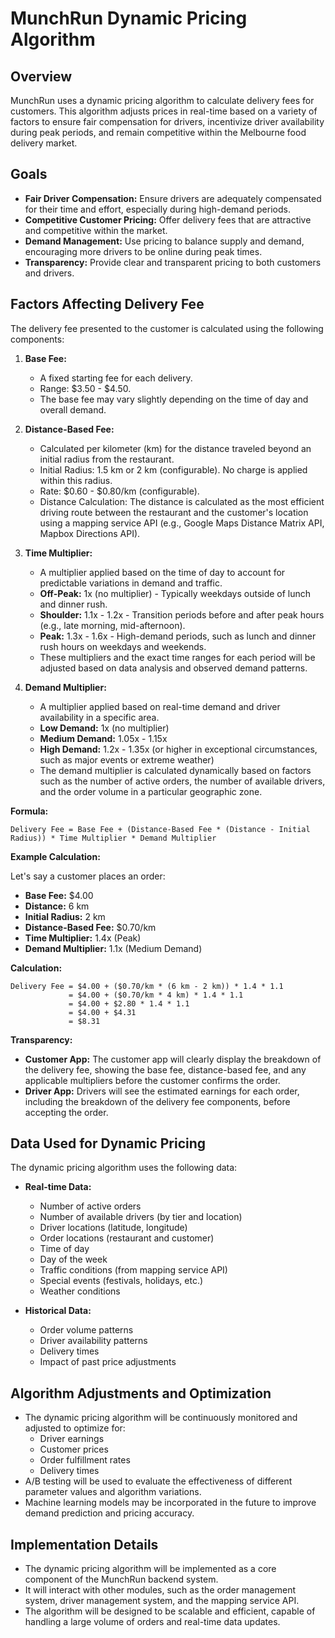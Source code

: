 # MunchRun Dynamic Pricing Algorithm

## Overview

MunchRun uses a dynamic pricing algorithm to calculate delivery fees for customers. This algorithm adjusts prices in real-time based on a variety of factors to ensure fair compensation for drivers, incentivize driver availability during peak periods, and remain competitive within the Melbourne food delivery market.

## Goals

*   **Fair Driver Compensation:** Ensure drivers are adequately compensated for their time and effort, especially during high-demand periods.
*   **Competitive Customer Pricing:** Offer delivery fees that are attractive and competitive within the market.
*   **Demand Management:**  Use pricing to balance supply and demand, encouraging more drivers to be online during peak times.
*   **Transparency:**  Provide clear and transparent pricing to both customers and drivers.

## Factors Affecting Delivery Fee

The delivery fee presented to the customer is calculated using the following components:

1.  **Base Fee:**
    *   A fixed starting fee for each delivery.
    *   Range: $3.50 - $4.50.
    *   The base fee may vary slightly depending on the time of day and overall demand.

2.  **Distance-Based Fee:**
    *   Calculated per kilometer (km) for the distance traveled beyond an initial radius from the restaurant.
    *   Initial Radius: 1.5 km or 2 km (configurable). No charge is applied within this radius.
    *   Rate: $0.60 - $0.80/km (configurable).
    *   Distance Calculation: The distance is calculated as the most efficient driving route between the restaurant and the customer's location using a mapping service API (e.g., Google Maps Distance Matrix API, Mapbox Directions API).

3.  **Time Multiplier:**
    *   A multiplier applied based on the time of day to account for predictable variations in demand and traffic.
    *   **Off-Peak:** 1x (no multiplier) - Typically weekdays outside of lunch and dinner rush.
    *   **Shoulder:** 1.1x - 1.2x -  Transition periods before and after peak hours (e.g., late morning, mid-afternoon).
    *   **Peak:** 1.3x - 1.6x -  High-demand periods, such as lunch and dinner rush hours on weekdays and weekends.
    *   These multipliers and the exact time ranges for each period will be adjusted based on data analysis and observed demand patterns.

4.  **Demand Multiplier:**
    *   A multiplier applied based on real-time demand and driver availability in a specific area.
    *   **Low Demand:** 1x (no multiplier)
    *   **Medium Demand:** 1.05x - 1.15x
    *   **High Demand:** 1.2x - 1.35x (or higher in exceptional circumstances, such as major events or extreme weather)
    *   The demand multiplier is calculated dynamically based on factors such as the number of active orders, the number of available drivers, and the order volume in a particular geographic zone.

**Formula:**

```
Delivery Fee = Base Fee + (Distance-Based Fee * (Distance - Initial Radius)) * Time Multiplier * Demand Multiplier
```

**Example Calculation:**

Let's say a customer places an order:

*   **Base Fee:** $4.00
*   **Distance:** 6 km
*   **Initial Radius:** 2 km
*   **Distance-Based Fee:** $0.70/km
*   **Time Multiplier:** 1.4x (Peak)
*   **Demand Multiplier:** 1.1x (Medium Demand)

**Calculation:**

```
Delivery Fee = $4.00 + ($0.70/km * (6 km - 2 km)) * 1.4 * 1.1
             = $4.00 + ($0.70/km * 4 km) * 1.4 * 1.1
             = $4.00 + $2.80 * 1.4 * 1.1
             = $4.00 + $4.31
             = $8.31
```

**Transparency:**

*   **Customer App:** The customer app will clearly display the breakdown of the delivery fee, showing the base fee, distance-based fee, and any applicable multipliers before the customer confirms the order.
*   **Driver App:** Drivers will see the estimated earnings for each order, including the breakdown of the delivery fee components, before accepting the order.

## Data Used for Dynamic Pricing

The dynamic pricing algorithm uses the following data:

*   **Real-time Data:**
    *   Number of active orders
    *   Number of available drivers (by tier and location)
    *   Driver locations (latitude, longitude)
    *   Order locations (restaurant and customer)
    *   Time of day
    *   Day of the week
    *   Traffic conditions (from mapping service API)
    *   Special events (festivals, holidays, etc.)
    *   Weather conditions

*   **Historical Data:**
    *   Order volume patterns
    *   Driver availability patterns
    *   Delivery times
    *   Impact of past price adjustments

## Algorithm Adjustments and Optimization

*   The dynamic pricing algorithm will be continuously monitored and adjusted to optimize for:
    *   Driver earnings
    *   Customer prices
    *   Order fulfillment rates
    *   Delivery times
*   A/B testing will be used to evaluate the effectiveness of different parameter values and algorithm variations.
*   Machine learning models may be incorporated in the future to improve demand prediction and pricing accuracy.

## Implementation Details

*   The dynamic pricing algorithm will be implemented as a core component of the MunchRun backend system.
*   It will interact with other modules, such as the order management system, driver management system, and the mapping service API.
*   The algorithm will be designed to be scalable and efficient, capable of handling a large volume of orders and real-time data updates.

